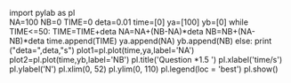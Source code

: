 import pylab as pl  
NA=100
NB=0
TIME=0
deta=0.01
time=[0]
ya=[100]
yb=[0]
while TIME<=50:
    TIME=TIME+deta
    NA=NA+(NB-NA)*deta
    NB=NB+(NA-NB)*deta
    time.append(TIME)
    ya.append(NA)
    yb.append(NB)
else:
    print ("deta=",deta,"s")
    plot1=pl.plot(time,ya,label='NA')
    plot2=pl.plot(time,yb,label='NB')
    pl.title('Question *1.5 ')
    pl.xlabel('time/s')
    pl.ylabel('N')
    pl.xlim(0, 52)
    pl.ylim(0, 110)
    pl.legend(loc = 'best')
pl.show()
